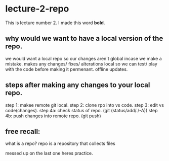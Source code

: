 # lecture-2-repo

This is lecture number 2.
I made this word **bold**.
## why would we want to have a local version of the repo.
we would want a local repo so our changes aren't global incase we make a mistake.
makes any changes/ fixes/ alterations local so we can test/ play with the code before making it permenant. 
offline updates.
## steps after making any changes to your local repo.
step 1: makee remote git local.
step 2: clone rpo into vs code.
step 3: edit vs code(changes).
step 4a: check status of repo. (git (status/add/./-A))
step 4b: push changes into remote repo. (git push)
## free recall:
what is a repo?
repo is a repository that collects files




messed up on the last one heres practice.
